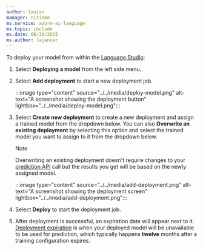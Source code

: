 ```yaml
---
author: laujan
manager: nitinme
ms.service: azure-ai-language
ms.topic: include
ms.date: 06/30/2025
ms.author: lajanuar
---
```


To deploy your model from within the [Language Studio](https://aka.ms/LanguageStudio):

1. Select **Deploying a model** from the left side menu.

2. Select **Add deployment** to start a new deployment job.

    :::image type="content" source="../../media/deploy-model.png" alt-text="A screenshot showing the deployment button" lightbox="../../media/deploy-model.png":::

3. Select **Create new deployment** to create a new deployment and assign a trained model from the dropdown below. You can also **Overwrite an existing deployment** by selecting this option and select the trained model you want to assign to it from the dropdown below.

    > [!NOTE]
    > Overwriting an existing deployment doesn't require changes to your [prediction API](https://aka.ms/ct-runtime-swagger) call but the results you get will be based on the newly assigned model.
    
   :::image type="content" source="../../media/add-deployment.png" alt-text="A screenshot showing the deployment screen" lightbox="../../media/add-deployment.png":::
     
4. Select **Deploy** to start the deployment job.

5. After deployment is successful, an expiration date will appear next to it. [Deployment expiration](../../../concepts/model-lifecycle.md#expiration-timeline) is when your deployed model will be unavailable to be used for prediction, which typically happens **twelve** months after a training configuration expires.
